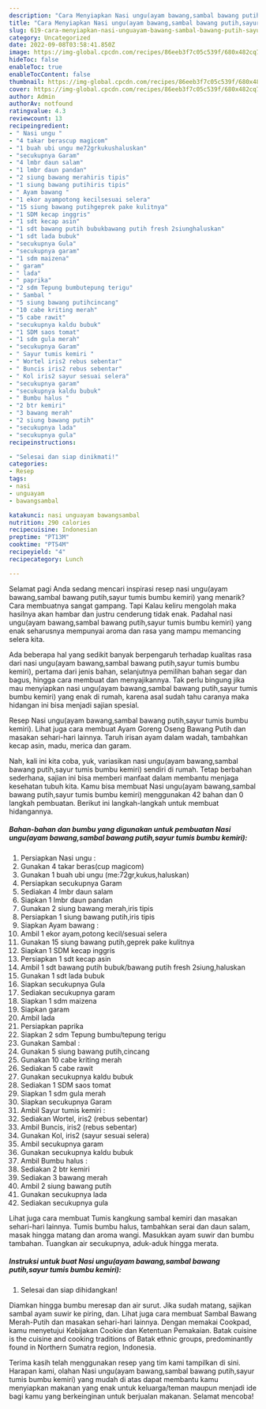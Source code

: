 ```yaml
---
description: "Cara Menyiapkan Nasi ungu(ayam bawang,sambal bawang putih,sayur tumis bumbu kemiri) yang Lezat"
title: "Cara Menyiapkan Nasi ungu(ayam bawang,sambal bawang putih,sayur tumis bumbu kemiri) yang Lezat"
slug: 619-cara-menyiapkan-nasi-unguayam-bawang-sambal-bawang-putih-sayur-tumis-bumbu-kemiri-yang-lezat
category: Uncategorized
date: 2022-09-08T03:58:41.850Z
image: https://img-global.cpcdn.com/recipes/86eeb3f7c05c539f/680x482cq70/nasi-unguayam-bawangsambal-bawang-putihsayur-tumis-bumbu-kemiri-foto-resep-utama.jpg
hideToc: false
enableToc: true
enableTocContent: false
thumbnail: https://img-global.cpcdn.com/recipes/86eeb3f7c05c539f/680x482cq70/nasi-unguayam-bawangsambal-bawang-putihsayur-tumis-bumbu-kemiri-foto-resep-utama.jpg
cover: https://img-global.cpcdn.com/recipes/86eeb3f7c05c539f/680x482cq70/nasi-unguayam-bawangsambal-bawang-putihsayur-tumis-bumbu-kemiri-foto-resep-utama.jpg
author: Admin
authorAv: notfound
ratingvalue: 4.3
reviewcount: 13
recipeingredient:
- " Nasi ungu "
- "4 takar berascup magicom"
- "1 buah ubi ungu me72grkukushaluskan"
- "secukupnya Garam"
- "4 lmbr daun salam"
- "1 lmbr daun pandan"
- "2 siung bawang merahiris tipis"
- "1 siung bawang putihiris tipis"
- " Ayam bawang "
- "1 ekor ayampotong kecilsesuai selera"
- "15 siung bawang putihgeprek pake kulitnya"
- "1 SDM kecap inggris"
- "1 sdt kecap asin"
- "1 sdt bawang putih bubukbawang putih fresh 2siunghaluskan"
- "1 sdt lada bubuk"
- "secukupnya Gula"
- "secukupnya garam"
- "1 sdm maizena"
- " garam"
- " lada"
- " paprika"
- "2 sdm Tepung bumbutepung terigu"
- " Sambal "
- "5 siung bawang putihcincang"
- "10 cabe kriting merah"
- "5 cabe rawit"
- "secukupnya kaldu bubuk"
- "1 SDM saos tomat"
- "1 sdm gula merah"
- "secukupnya Garam"
- " Sayur tumis kemiri "
- " Wortel iris2 rebus sebentar"
- " Buncis iris2 rebus sebentar"
- " Kol iris2 sayur sesuai selera"
- "secukupnya garam"
- "secukupnya kaldu bubuk"
- " Bumbu halus "
- "2 btr kemiri"
- "3 bawang merah"
- "2 siung bawang putih"
- "secukupnya lada"
- "secukupnya gula"
recipeinstructions:

- "Selesai dan siap dinikmati!"
categories:
- Resep
tags:
- nasi
- unguayam
- bawangsambal

katakunci: nasi unguayam bawangsambal 
nutrition: 290 calories
recipecuisine: Indonesian
preptime: "PT13M"
cooktime: "PT54M"
recipeyield: "4"
recipecategory: Lunch

---
```



Selamat pagi Anda sedang mencari inspirasi resep nasi ungu(ayam bawang,sambal bawang putih,sayur tumis bumbu kemiri) yang menarik? Cara membuatnya sangat gampang. Tapi Kalau keliru mengolah maka hasilnya akan hambar dan justru cenderung tidak enak. Padahal nasi ungu(ayam bawang,sambal bawang putih,sayur tumis bumbu kemiri) yang enak seharusnya mempunyai aroma dan rasa yang mampu memancing selera kita.


Ada beberapa hal yang sedikit banyak berpengaruh terhadap kualitas rasa dari nasi ungu(ayam bawang,sambal bawang putih,sayur tumis bumbu kemiri), pertama dari jenis bahan, selanjutnya pemilihan bahan segar dan bagus, hingga cara membuat dan menyajikannya. Tak perlu bingung jika mau menyiapkan nasi ungu(ayam bawang,sambal bawang putih,sayur tumis bumbu kemiri) yang enak di rumah, karena asal sudah tahu caranya maka hidangan ini bisa menjadi sajian spesial.

Resep Nasi ungu(ayam bawang,sambal bawang putih,sayur tumis bumbu kemiri). Lihat juga cara membuat Ayam Goreng Oseng Bawang Putih dan masakan sehari-hari lainnya. Taruh irisan ayam dalam wadah, tambahkan kecap asin, madu, merica dan garam.


Nah, kali ini kita coba, yuk, variasikan nasi ungu(ayam bawang,sambal bawang putih,sayur tumis bumbu kemiri) sendiri di rumah. Tetap berbahan sederhana, sajian ini bisa memberi manfaat dalam membantu menjaga kesehatan tubuh kita. Kamu bisa membuat Nasi ungu(ayam bawang,sambal bawang putih,sayur tumis bumbu kemiri) menggunakan 42 bahan dan 0 langkah pembuatan. Berikut ini langkah-langkah untuk membuat hidangannya.

<!--inarticleads1-->

##### Bahan-bahan dan bumbu yang digunakan untuk pembuatan Nasi ungu(ayam bawang,sambal bawang putih,sayur tumis bumbu kemiri):

1. Persiapkan  Nasi ungu :
1. Gunakan 4 takar beras(cup magicom)
1. Gunakan 1 buah ubi ungu (me:72gr,kukus,haluskan)
1. Persiapkan secukupnya Garam
1. Sediakan 4 lmbr daun salam
1. Siapkan 1 lmbr daun pandan
1. Gunakan 2 siung bawang merah,iris tipis
1. Persiapkan 1 siung bawang putih,iris tipis
1. Siapkan  Ayam bawang :
1. Ambil 1 ekor ayam,potong kecil/sesuai selera
1. Gunakan 15 siung bawang putih,geprek pake kulitnya
1. Siapkan 1 SDM kecap inggris
1. Persiapkan 1 sdt kecap asin
1. Ambil 1 sdt bawang putih bubuk/bawang putih fresh 2siung,haluskan
1. Gunakan 1 sdt lada bubuk
1. Siapkan secukupnya Gula
1. Sediakan secukupnya garam
1. Siapkan 1 sdm maizena
1. Siapkan  garam
1. Ambil  lada
1. Persiapkan  paprika
1. Siapkan 2 sdm Tepung bumbu/tepung terigu
1. Gunakan  Sambal :
1. Gunakan 5 siung bawang putih,cincang
1. Gunakan 10 cabe kriting merah
1. Sediakan 5 cabe rawit
1. Gunakan secukupnya kaldu bubuk
1. Sediakan 1 SDM saos tomat
1. Siapkan 1 sdm gula merah
1. Siapkan secukupnya Garam
1. Ambil  Sayur tumis kemiri :
1. Sediakan  Wortel, iris2 (rebus sebentar)
1. Ambil  Buncis, iris2 (rebus sebentar)
1. Gunakan  Kol, iris2 (sayur sesuai selera)
1. Ambil secukupnya garam
1. Gunakan secukupnya kaldu bubuk
1. Ambil  Bumbu halus :
1. Sediakan 2 btr kemiri
1. Sediakan 3 bawang merah
1. Ambil 2 siung bawang putih
1. Gunakan secukupnya lada
1. Sediakan secukupnya gula


Lihat juga cara membuat Tumis kangkung sambal kemiri dan masakan sehari-hari lainnya. Tumis bumbu halus, tambahkan serai dan daun salam, masak hingga matang dan aroma wangi. Masukkan ayam suwir dan bumbu tambahan. Tuangkan air secukupnya, aduk-aduk hingga merata. 

<!--inarticleads2-->

##### Instruksi untuk buat Nasi ungu(ayam bawang,sambal bawang putih,sayur tumis bumbu kemiri):


1. Selesai dan siap dihidangkan!

Diamkan hingga bumbu meresap dan air surut. Jika sudah matang, sajikan sambal ayam suwir ke piring, dan. Lihat juga cara membuat Sambal Bawang Merah-Putih dan masakan sehari-hari lainnya. Dengan memakai Cookpad, kamu menyetujui Kebijakan Cookie dan Ketentuan Pemakaian. Batak cuisine is the cuisine and cooking traditions of Batak ethnic groups, predominantly found in Northern Sumatra region, Indonesia. 

Terima kasih telah menggunakan resep yang tim kami tampilkan di sini. Harapan kami, olahan Nasi ungu(ayam bawang,sambal bawang putih,sayur tumis bumbu kemiri) yang mudah di atas dapat membantu kamu menyiapkan makanan yang enak untuk keluarga/teman maupun menjadi ide bagi kamu yang berkeinginan untuk berjualan makanan. Selamat mencoba!
